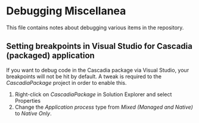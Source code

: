 # Debugging Miscellanea

This file contains notes about debugging various items in the repository.

## Setting breakpoints in Visual Studio for Cascadia (packaged) application

If you want to debug code in the Cascadia package via Visual Studio, your breakpoints will not be hit by default. A tweak is required to the *CascadiaPackage* project in order to enable this.

1. Right-click on *CascadiaPackage* in Solution Explorer and select Properties
2. Change the *Application process* type from *Mixed (Managed and Native)* to *Native Only*.